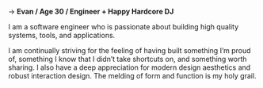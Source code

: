 → **Evan / Age 30 / Engineer + Happy Hardcore DJ**

I am a software engineer who is passionate about building high quality systems, tools, and applications.

I am continually striving for the feeling of having built something I’m proud of, something I know that I didn’t take shortcuts on, and something worth sharing. I also have a deep appreciation for modern design aesthetics and robust interaction design. The melding of form and function is my holy grail.
